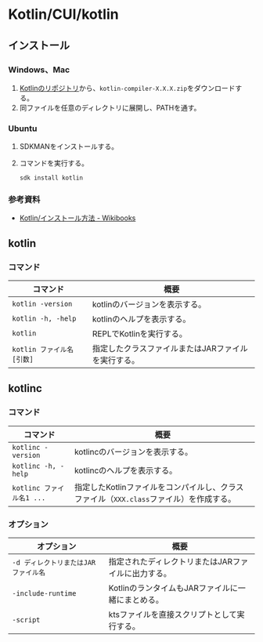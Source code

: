 # Kotlin/CUI/kotlin

## インストール

### Windows、Mac

1. [Kotlinのリポジトリ](https://github.com/JetBrains/kotlin/)から、`kotlin-compiler-X.X.X.zip`をダウンロードする。
2. 同ファイルを任意のディレクトリに展開し、PATHを通す。

### Ubuntu

1. SDKMANをインストールする。

2. コマンドを実行する。

   ```bash
   sdk install kotlin
   ```

### 参考資料

- [Kotlin/インストール方法 - Wikibooks](https://ja.wikibooks.org/wiki/Kotlin/%E3%82%A4%E3%83%B3%E3%82%B9%E3%83%88%E3%83%BC%E3%83%AB%E6%96%B9%E6%B3%95)

## kotlin

### コマンド

| コマンド                   | 概要                                                |
| -------------------------- | --------------------------------------------------- |
| `kotlin -version`          | kotlinのバージョンを表示する。                      |
| `kotlin -h, -help`         | kotlinのヘルプを表示する。                          |
| `kotlin`                   | REPLでKotlinを実行する。                            |
| `kotlin ファイル名 [引数]` | 指定したクラスファイルまたはJARファイルを実行する。 |

## kotlinc

### コマンド

| コマンド                  | 概要                                                         |
| ------------------------- | ------------------------------------------------------------ |
| `kotlinc -version`        | kotlincのバージョンを表示する。                              |
| `kotlinc -h, -help`       | kotlincのヘルプを表示する。                                  |
| `kotlinc ファイル名1 ...` | 指定したKotlinファイルをコンパイルし、クラスファイル（`XXX.class`ファイル）を作成する。 |

### オプション

| オプション                           | 概要                                                |
| ------------------------------------ | --------------------------------------------------- |
| `-d ディレクトリまたはJARファイル名` | 指定されたディレクトリまたはJARファイルに出力する。 |
| `-include-runtime`                   | KotlinのランタイムもJARファイルに一緒にまとめる。   |
| `-script`                            | ktsファイルを直接スクリプトとして実行する。         |
